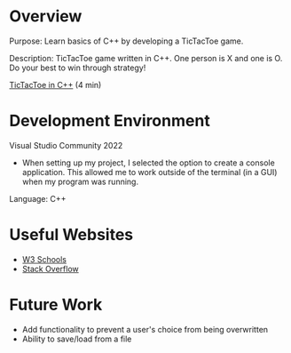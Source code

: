 # Overview

Purpose: Learn basics of C++ by developing a TicTacToe game.

Description: TicTacToe game written in C++. One person is X and one is O. Do your best to win through strategy!

[TicTacToe in C++]([http://youtube.link.goes.here](https://youtu.be/1Vg1o-GqlIE)) (4 min)

# Development Environment

Visual Studio Community 2022
- When setting up my project, I selected the option to create a console application. This allowed me to work outside of the terminal (in a GUI) when my program was running. 

Language:
C++

# Useful Websites

- [W3 Schools](https://www.w3schools.com/cpp/default.asp)
- [Stack Overflow](https://stackoverflow.com/)

# Future Work

- Add functionality to prevent a user's choice from being overwritten
- Ability to save/load from a file
